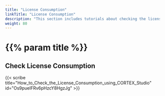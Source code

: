 ```yaml
---
title: "License Consumption"
linkTitle: "License Consumption"
description: "This section includes tutorials about checking the license consumption for {{% ctx %}}."
weight: 80
---
```


# {{% param title %}}

## Check License Consumption

{{< scribe title="How_to_Check_the_License_Consumption_using_CORTEX_Studio" id="Os9puelFRv6pHzcY8HgzJg" >}}
